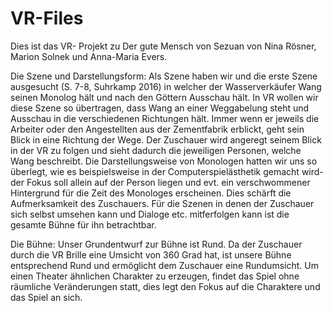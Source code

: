 # VR-Files

Dies ist das VR- Projekt zu Der gute Mensch von Sezuan von Nina Rösner, Marion Solnek und Anna-Maria Evers.

Die Szene und Darstellungsform:
Als Szene haben wir und die erste Szene ausgesucht (S. 7-8, Suhrkamp 2016) in welcher der Wasserverkäufer Wang seinen Monolog hält und nach den Göttern Ausschau hält. In VR wollen wir diese Szene so übertragen, dass Wang an einer Weggabelung steht und Ausschau in die verschiedenen Richtungen hält. Immer wenn er jeweils die Arbeiter oder den Angestellten aus der Zementfabrik erblickt, geht sein Blick in eine Richtung der Wege. Der Zuschauer wird angeregt seinem Blick in der VR zu folgen und sieht dadurch die jeweiligen Personen, welche Wang beschreibt. Die Darstellungsweise von Monologen hatten wir uns so überlegt, wie es beispielsweise in der Computerspielästhetik gemacht wird- der Fokus soll allein auf der Person liegen und evt. ein verschwommener Hintergrund für die Zeit des Monologes erscheinen. Dies schärft die Aufmerksamkeit des Zuschauers. 
Für die Szenen in denen der Zuschauer sich selbst umsehen kann und Dialoge etc. mitferfolgen kann ist die gesamte Bühne für ihn betrachtbar.

Die Bühne:
Unser Grundentwurf zur Bühne ist Rund. Da der Zuschauer durch die VR Brille eine Umsicht von 360 Grad hat, ist unsere Bühne entsprechend Rund und ermöglicht dem Zuschauer eine Rundumsicht. Um einen Theater ähnlichen Charakter zu erzeugen, findet das Spiel ohne räumliche Veränderungen statt, dies legt den Fokus auf die Charaktere und das Spiel an sich. 
